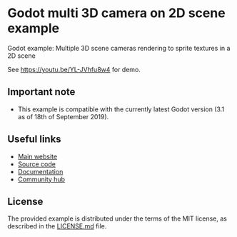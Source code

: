 # Godot multi 3D camera on 2D scene example
Godot example: Multiple 3D scene cameras rendering to sprite textures in a 2D scene

See https://youtu.be/YL-JVhfu8w4 for demo.

## Important note

- This example is compatible with the currently latest Godot version (3.1 as of 18th of September 2019).

## Useful links

 - [Main website](https://godotengine.org)
 - [Source code](https://github.com/godotengine/godot)
 - [Documentation](http://docs.godotengine.org)
 - [Community hub](https://godotengine.org/community)

## License

The provided example is distributed under the terms of the MIT license, as
described in the [LICENSE.md](LICENSE.md) file.
